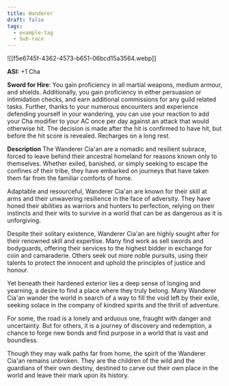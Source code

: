 ```yaml
---
title: Wanderer
draft: false
tags:
  - example-tag
  - Sub-race
---
```

![[f5e6745f-4362-4573-b651-06bcd15a3564.webp]]

**ASI:** +1 Cha

**Sword for Hire**: You gain proficiency in all martial weapons, medium armour, and shields. Additionally, you gain proficiency in either persuasion or intimidation checks, and earn additional commissions for any guild related tasks. Further, thanks to your numerous encounters and experience defending yourself in your wandering, you can use your reaction to add your Cha modifier to your AC once per day against an attack that would otherwise hit. The decision is made after the hit is confirmed to have hit, but before the hit score is revealed. Recharges on a long rest.

**Description**
The Wanderer Cia'an are a nomadic and resilient subrace, forced to leave behind their ancestral homeland for reasons known only to themselves. Whether exiled, banished, or simply seeking to escape the confines of their tribe, they have embarked on journeys that have taken them far from the familiar comforts of home.

Adaptable and resourceful, Wanderer Cia'an are known for their skill at arms and their unwavering resilience in the face of adversity. They have honed their abilities as warriors and hunters to perfection, relying on their instincts and their wits to survive in a world that can be as dangerous as it is unforgiving.

Despite their solitary existence, Wanderer Cia'an are highly sought after for their renowned skill and expertise. Many find work as sell swords and bodyguards, offering their services to the highest bidder in exchange for coin and camaraderie. Others seek out more noble pursuits, using their talents to protect the innocent and uphold the principles of justice and honour.

Yet beneath their hardened exterior lies a deep sense of longing and yearning, a desire to find a place where they truly belong. Many Wanderer Cia'an wander the world in search of a way to fill the void left by their exile, seeking solace in the company of kindred spirits and the thrill of adventure.

For some, the road is a lonely and arduous one, fraught with danger and uncertainty. But for others, it is a journey of discovery and redemption, a chance to forge new bonds and find purpose in a world that is vast and boundless.

Though they may walk paths far from home, the spirit of the Wanderer Cia'an remains unbroken. They are the children of the wild and the guardians of their own destiny, destined to carve out their own place in the world and leave their mark upon its history.